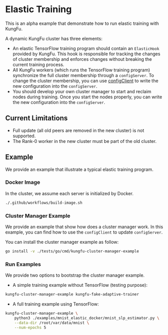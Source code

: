 # Elastic Training

This is an alpha example that demonstrate how to run elastic training with KungFu.

A dynamic KungFu cluster has three elements:

* An elastic TensorFlow training program should contain an `ElasticHook` provided by KungFu. This hook is responsible for tracking the changes of cluster membership and enforces changes without breaking the current training process.
* All KungFu workers (which runs the TensorFlow training program) synchronize the full cluster membership through a `configServer`. To change the cluster membership, you can use [configClient](https://github.com/lsds/KungFu/blob/master/tests/go/cmd/kungfu-cluster-manager-example/configclient.go) to write the new configuration into the `configServer`.
* You should develop your own cluster manager to start and reclaim nodes during training. Once you start the nodes properly, you can write the new configuration into the `configServer`.

## Current Limitations

* Full update (all old peers are removed in the new cluster) is not supported.
* The Rank-0 worker in the new cluster must be part of the old cluster.

## Example

We provide an example that illustrate a typical elastic training program.

### Docker Image

In the cluster, we assume each server is initialized by Docker.

```bash
./.github/workflows/build-image.sh
```

### Cluster Manager Example

We provide an example that show how does a cluster manager work.
In this example, you can find how to use the `configClient` to update `configServer`.

You can install the cluster manager example as follow:

```bash
go install -v ./tests/go/cmd/kungfu-cluster-manager-example
```

### Run Examples

We provide two options to bootstrap the cluster manager example.

* A simple training example without TensorFlow (testing purpose):

```bash
kungfu-cluster-manager-example kungfu-fake-adaptive-trainer
```

* A full training example using TensorFlow:

```bash
kungfu-cluster-manager-example \
    python3 ./examples/mnist_elastic_docker/mnist_slp_estimator.py \
    --data-dir /root/var/data/mnist \
    --num-epochs 5
```
